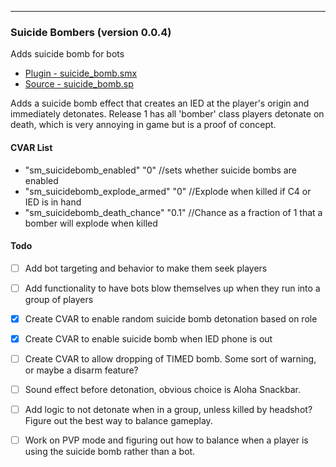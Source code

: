---
### Suicide Bombers (version 0.0.4)
Adds suicide bomb for bots

 * [Plugin - suicide_bomb.smx](plugins/suicide_bomb.smx?raw=true)
 * [Source - suicide_bomb.sp](https://raw.githubusercontent.com/jaredballou/insurgency-sourcemod/master/scripting/suicide_bomb.sp)

Adds a suicide bomb effect that creates an IED at the player's origin and immediately detonates. Release 1 has all 'bomber' class players detonate on death, which is very annoying in game but is a proof of concept.

#### CVAR List
 * "sm_suicidebomb_enabled" "0" //sets whether suicide bombs are enabled
 * "sm_suicidebomb_explode_armed" "0" //Explode when killed if C4 or IED is in hand
 * "sm_suicidebomb_death_chance" "0.1" //Chance as a fraction of 1 that a bomber will explode when killed

#### Todo
 * [ ] Add bot targeting and behavior to make them seek players
 * [ ] Add functionality to have bots blow themselves up when they run into a group of players
 * [X] Create CVAR to enable random suicide bomb detonation based on role
 * [X] Create CVAR to enable suicide bomb when IED phone is out
 * [ ] Create CVAR to allow dropping of TIMED bomb. Some sort of warning, or maybe a disarm feature?
 * [ ] Sound effect before detonation, obvious choice is Aloha Snackbar.
 * [ ] Add logic to not detonate when in a group, unless killed by headshot? Figure out the best way to balance gameplay.
 * [ ] Work on PVP mode and figuring out how to balance when a player is using the suicide bomb rather than a bot.



